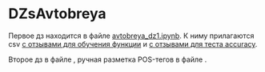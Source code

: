 # DZsAvtobreya

Первое дз находится в файле <a href="https://github.com/PavelAstafyev/DZsAvtobreya/blob/main/avtobreya_dz1.ipynb">avtobreya_dz1.ipynb</a>. К ниму прилагаются csv <a href=https://github.com/PavelAstafyev/DZsAvtobreya/blob/main/revs.csv>с отзывами для обучения функции</a> и <a href=https://github.com/PavelAstafyev/DZsAvtobreya/blob/main/revs_test.csv>с отзывами для теста accuracy</a>.

Второе дз в файле <a href=""></a>, ручная разметка POS-тегов в файле <a href=""></a>.
